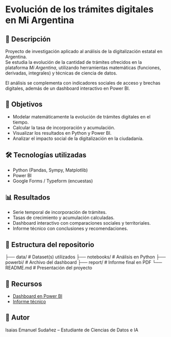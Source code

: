 # Evolución de los trámites digitales en Mi Argentina

## 📌 Descripción
Proyecto de investigación aplicado al análisis de la digitalización estatal en Argentina.  
Se estudia la evolución de la cantidad de trámites ofrecidos en la plataforma *Mi Argentina*, utilizando herramientas matemáticas (funciones, derivadas, integrales) y técnicas de ciencia de datos.  

El análisis se complementa con indicadores sociales de acceso y brechas digitales, además de un dashboard interactivo en Power BI.  

## 🎯 Objetivos
- Modelar matemáticamente la evolución de trámites digitales en el tiempo.  
- Calcular la tasa de incorporación y acumulación.  
- Visualizar los resultados en Python y Power BI.  
- Analizar el impacto social de la digitalización en la ciudadanía.  

## 🛠️ Tecnologías utilizadas
- Python (Pandas, Sympy, Matplotlib)  
- Power BI  
- Google Forms / Typeform (encuestas)  

## 📊 Resultados
- Serie temporal de incorporación de trámites.  
- Tasas de crecimiento y acumulación calculadas.  
- Dashboard interactivo con comparaciones sociales y territoriales.  
- Informe técnico con conclusiones y recomendaciones.  

## 📂 Estructura del repositorio
├── data/ # Dataset(s) utilizados
├── notebooks/ # Análisis en Python
├── powerbi/ # Archivo del dashboard
├── report/ # Informe final en PDF
└── README.md # Presentación del proyecto  



## 🔗 Recursos
- [Dashboard en Power BI](URL_AQUI)  
- [Informe técnico](report/Informe_Tecnico.pdf)  

## 📌 Autor
Isaias Emanuel Sudañez – Estudiante de Ciencias de Datos e IA  
